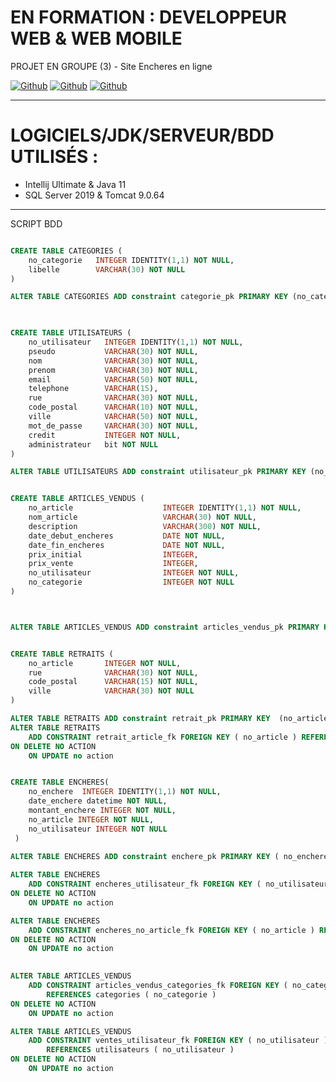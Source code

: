 # EN FORMATION : DEVELOPPEUR WEB & WEB MOBILE
PROJET EN GROUPE (3) - Site Encheres en ligne
<p><a href="https://github.com/romainhelard" target="_blank"><img alt="Github" src="https://img.shields.io/badge/GitHub-%2312100E.svg?&style=for-the-badge&logo=Github&logoColor=white" /></a>
 <a href="https://github.com/DadaBzh" target="_blank"><img alt="Github" src="https://img.shields.io/badge/GitHub-%2312100E.svg?&style=for-the-badge&logo=Github&logoColor=white" /></a>
 <a href="https://github.com/ImMappy" target="_blank"><img alt="Github" src="https://img.shields.io/badge/GitHub-%2312100E.svg?&style=for-the-badge&logo=Github&logoColor=white" /></a></p>

______________
# LOGICIELS/JDK/SERVEUR/BDD UTILISÉS : 
- Intellij Ultimate & Java 11
- SQL Server 2019 & Tomcat 9.0.64

______________
SCRIPT BDD
```sql

CREATE TABLE CATEGORIES (
    no_categorie   INTEGER IDENTITY(1,1) NOT NULL,
    libelle        VARCHAR(30) NOT NULL
)

ALTER TABLE CATEGORIES ADD constraint categorie_pk PRIMARY KEY (no_categorie)

  

CREATE TABLE UTILISATEURS (
    no_utilisateur   INTEGER IDENTITY(1,1) NOT NULL,
    pseudo           VARCHAR(30) NOT NULL,
    nom              VARCHAR(30) NOT NULL,
    prenom           VARCHAR(30) NOT NULL,
    email            VARCHAR(50) NOT NULL,
    telephone        VARCHAR(15),
    rue              VARCHAR(30) NOT NULL,
    code_postal      VARCHAR(10) NOT NULL,
    ville            VARCHAR(50) NOT NULL,
    mot_de_passe     VARCHAR(30) NOT NULL,
    credit           INTEGER NOT NULL,
    administrateur   bit NOT NULL
)

ALTER TABLE UTILISATEURS ADD constraint utilisateur_pk PRIMARY KEY (no_utilisateur)


CREATE TABLE ARTICLES_VENDUS (
    no_article                    INTEGER IDENTITY(1,1) NOT NULL,
    nom_article                   VARCHAR(30) NOT NULL,
    description                   VARCHAR(300) NOT NULL,
    date_debut_encheres           DATE NOT NULL,
    date_fin_encheres             DATE NOT NULL,
    prix_initial                  INTEGER,
    prix_vente                    INTEGER,
    no_utilisateur                INTEGER NOT NULL,
    no_categorie                  INTEGER NOT NULL
)



ALTER TABLE ARTICLES_VENDUS ADD constraint articles_vendus_pk PRIMARY KEY (no_article)


CREATE TABLE RETRAITS (
    no_article       INTEGER NOT NULL,
    rue              VARCHAR(30) NOT NULL,
    code_postal      VARCHAR(15) NOT NULL,
    ville            VARCHAR(30) NOT NULL
)

ALTER TABLE RETRAITS ADD constraint retrait_pk PRIMARY KEY  (no_article)
ALTER TABLE RETRAITS
    ADD CONSTRAINT retrait_article_fk FOREIGN KEY ( no_article ) REFERENCES  ARTICLES_VENDUS (no_article)
ON DELETE NO ACTION 
    ON UPDATE no action 


CREATE TABLE ENCHERES(	
	no_enchere  INTEGER IDENTITY(1,1) NOT NULL,
	date_enchere datetime NOT NULL,
	montant_enchere INTEGER NOT NULL,
	no_article INTEGER NOT NULL,
	no_utilisateur INTEGER NOT NULL
 )

ALTER TABLE ENCHERES ADD constraint enchere_pk PRIMARY KEY ( no_enchere)
 
ALTER TABLE ENCHERES
    ADD CONSTRAINT encheres_utilisateur_fk FOREIGN KEY ( no_utilisateur ) REFERENCES UTILISATEURS ( no_utilisateur )
ON DELETE NO ACTION 
    ON UPDATE no action 

ALTER TABLE ENCHERES
    ADD CONSTRAINT encheres_no_article_fk FOREIGN KEY ( no_article ) REFERENCES ARTICLES_VENDUS ( no_article )
ON DELETE NO ACTION 
    ON UPDATE no action 
	

ALTER TABLE ARTICLES_VENDUS
    ADD CONSTRAINT articles_vendus_categories_fk FOREIGN KEY ( no_categorie )
        REFERENCES categories ( no_categorie )
ON DELETE NO ACTION 
    ON UPDATE no action 

ALTER TABLE ARTICLES_VENDUS
    ADD CONSTRAINT ventes_utilisateur_fk FOREIGN KEY ( no_utilisateur )
        REFERENCES utilisateurs ( no_utilisateur )
ON DELETE NO ACTION 
    ON UPDATE no action
